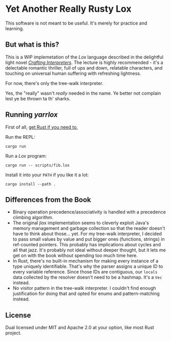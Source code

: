 # Yet Another Really Rusty Lox

This software is not meant to be useful. It's merely for practice and learning.

## But what is this?

This is a WIP implemetation of the _Lox_ language described in the delightful
light novel [_Crafting Interpreters_](http://craftinginterpreters.com/). The
lecture is highly recommended - it's a delectable romantic thriller, full of ups
and down, relatable characters, and touching on universal human suffering with
refreshing lightness.

For now, there's only the tree-walk interpreter.

Yes, the "really" wasn't _really_ needed in the name. Ye better not complain
lest ye be thrown ta th' sharks.

## Running _yarrlox_

First of all, [get Rust if you need to.](https://rustup.rs/)

Run the REPL:

```
cargo run
```

Run a _Lox_ program:

```
cargo run -- scripts/fib.lox
```

Install it into your `PATH` if you like it a lot:

```
cargo install --path .
```

## Differences from the Book

- Binary operation precedence/associativity is handled with a precedence
  climbing algorithm.
- The original jlox implementation seems to cleverly exploit Java's memory
  management and garbage collection so that the reader doesn't have to think
  about those... yet. For my tree-walk interpreter, I decided to pass small
  values by value and put bigger ones (functions, strings) in ref-counted
  pointers. This probably has implications about cycles and all that jazz. It's
  probably not ideal without deeper thought, but it lets me get on with the book
  without spending too much time here.
- In Rust, there's no built-in mechanism for making every instance of a type
  uniquely identifiable. That's why the parser assigns a unique ID to every
  variable reference. Since those IDs are contiguous, our `locals` data
  collected by the resolver doesn't need to be a hashmap. It's a `Vec` instead.
- No visitor pattern in the tree-walk interpreter. I couldn't find enough
  justification for doing that and opted for enums and pattern-matching instead.

## License

Dual licensed under MIT and Apache 2.0 at your option, like most Rust project.
